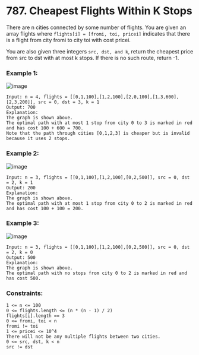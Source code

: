 # 787. Cheapest Flights Within K Stops

There are n cities connected by some number of flights. You are given an array flights where `flights[i] = [fromi, toi, pricei]` indicates that there is a flight from city fromi to city toi with cost pricei.

You are also given three integers `src, dst, and k`, return the cheapest price from src to dst with at most k stops. If there is no such route, return -1.

 

### Example 1:
![image](https://github.com/Alisherka7/LeetCode/assets/38793933/92773a08-e58d-4ff7-b359-289d30b9efeb)

```
Input: n = 4, flights = [[0,1,100],[1,2,100],[2,0,100],[1,3,600],[2,3,200]], src = 0, dst = 3, k = 1
Output: 700
Explanation:
The graph is shown above.
The optimal path with at most 1 stop from city 0 to 3 is marked in red and has cost 100 + 600 = 700.
Note that the path through cities [0,1,2,3] is cheaper but is invalid because it uses 2 stops.
```
### Example 2:
![image](https://github.com/Alisherka7/LeetCode/assets/38793933/abd8eb83-d8ba-4021-936d-b8cb991146a4)

```
Input: n = 3, flights = [[0,1,100],[1,2,100],[0,2,500]], src = 0, dst = 2, k = 1
Output: 200
Explanation:
The graph is shown above.
The optimal path with at most 1 stop from city 0 to 2 is marked in red and has cost 100 + 100 = 200.
```
### Example 3:
![image](https://github.com/Alisherka7/LeetCode/assets/38793933/dfdc6c80-4f55-41f1-81a9-5b56eedfba47)

```
Input: n = 3, flights = [[0,1,100],[1,2,100],[0,2,500]], src = 0, dst = 2, k = 0
Output: 500
Explanation:
The graph is shown above.
The optimal path with no stops from city 0 to 2 is marked in red and has cost 500.
```

### Constraints:
```
1 <= n <= 100
0 <= flights.length <= (n * (n - 1) / 2)
flights[i].length == 3
0 <= fromi, toi < n
fromi != toi
1 <= pricei <= 10^4
There will not be any multiple flights between two cities.
0 <= src, dst, k < n
src != dst
```
